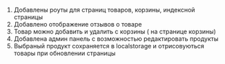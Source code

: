 1. Добавлены роуты для страниц товаров, корзины, индексной страницы<br>
2. Добавлено отображение отзывов о товаре<br>
3. Товар можно добавить и удалить с корзины ( на странице корзины)
4. Добавлена админ панель с возможностью редактировать продукты
5. Выбраный продукт сохраняется в localstorage и отрисовуються товары при обновлении страницы